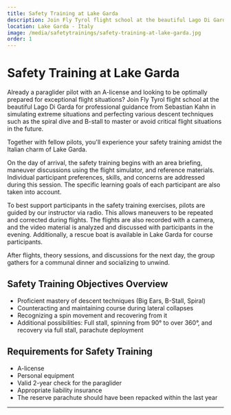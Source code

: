 ```yaml
---
title: Safety Training at Lake Garda
description: Join Fly Tyrol flight school at the beautiful Lago Di Garda for professional guidance from Sebastian Kahn in simulating extreme situations and perfecting various descent techniques such as the spiral dive and B-stall. This training aims to prepare paraglider pilots with an A-license for exceptional flight situations, enabling them to master or avoid critical scenarios in the future.
location: Lake Garda - Italy
image: /media/safetytrainings/safety-training-at-lake-garda.jpg
order: 1
---
```


# Safety Training at Lake Garda

Already a paraglider pilot with an A-license and looking to be optimally prepared for exceptional flight situations? Join Fly Tyrol flight school at the beautiful Lago Di Garda for professional guidance from Sebastian Kahn in simulating extreme situations and perfecting various descent techniques such as the spiral dive and B-stall to master or avoid critical flight situations in the future.

Together with fellow pilots, you'll experience your safety training amidst the Italian charm of Lake Garda.

On the day of arrival, the safety training begins with an area briefing, maneuver discussions using the flight simulator, and reference materials. Individual participant preferences, skills, and concerns are addressed during this session. The specific learning goals of each participant are also taken into account.

To best support participants in the safety training exercises, pilots are guided by our instructor via radio. This allows maneuvers to be repeated and corrected during flights. The flights are also recorded with a camera, and the video material is analyzed and discussed with participants in the evening. Additionally, a rescue boat is available in Lake Garda for course participants.

After flights, theory sessions, and discussions for the next day, the group gathers for a communal dinner and socializing to unwind.

<ContentImageGallery path="/media/safetytrainings/safety-training-lake-garda/"/>

## Safety Training Objectives Overview
* Proficient mastery of descent techniques (Big Ears, B-Stall, Spiral)
* Counteracting and maintaining course during lateral collapses
* Recognizing a spin movement and recovering from it
* Additional possibilities: Full stall, spinning from 90° to over 360°, and recovery via full stall, parachute deployment

## Requirements for Safety Training
* A-license
* Personal equipment
* Valid 2-year check for the paraglider
* Appropriate liability insurance
* The reserve parachute should have been repacked within the last year
---
